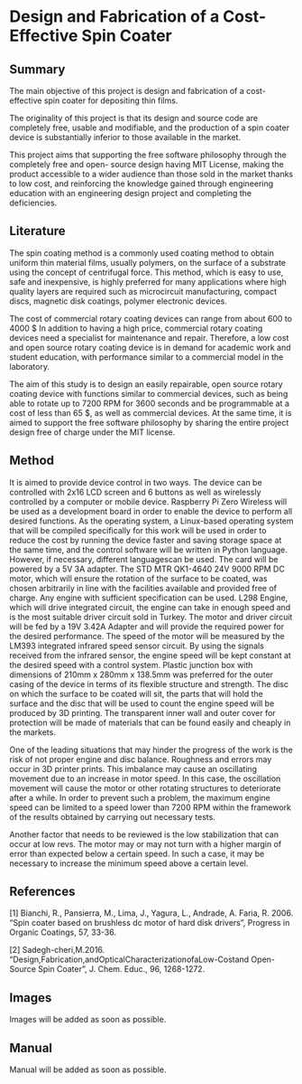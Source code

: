 # Design and Fabrication of a Cost-Effective Spin Coater

## Summary

The main objective of this project is design and fabrication of a cost-effective spin coater for depositing thin films.

The originality of this project is that its design and source code are completely free, usable and modifiable, and the production of a spin coater device is substantially inferior to those available in the market.

This project aims that supporting the free software philosophy through the completely free and open- source design having MIT License, making the product accessible to a wider audience than those sold in the market thanks to low cost, and reinforcing the knowledge gained through engineering education with an engineering design project and completing the deficiencies.

## Literature

The spin coating method is a commonly used coating method to obtain uniform thin material films, usually polymers, on the surface of a substrate using the concept of centrifugal force. This method, which is easy to use, safe and inexpensive, is highly preferred for many applications where high quality layers are required such as microcircuit manufacturing, compact discs, magnetic disk coatings, polymer electronic devices.

The cost of commercial rotary coating devices can range from about 600 to 4000 $ In addition to having a high price, commercial rotary coating devices need a specialist for maintenance and repair. Therefore, a low cost and open source rotary coating device is in demand for academic work and student education, with performance similar to a commercial model in the laboratory.

The aim of this study is to design an easily repairable, open source rotary coating device with functions similar to commercial devices, such as being able to rotate up to 7200 RPM for 3600 seconds and be programmable at a cost of less than 65 $, as well as commercial devices. At the same time, it is aimed to support the free software philosophy by sharing the entire project design free of charge under the MIT license.

## Method

It is aimed to provide device control in two ways. The device can be controlled with 2x16 LCD screen and 6 buttons as well as wirelessly controlled by a computer or mobile device. Raspberry Pi Zero Wireless will be used as a development board in order to enable the device to perform all desired functions. As the operating system, a Linux-based operating system that will be compiled specifically for this work will be used in order to reduce the cost by running the device faster and saving storage space at the same time, and the control software will be written in Python language. However, if necessary, different languages ​​can be used. The card will be powered by a 5V 3A adapter. The STD MTR QK1-4640 24V 9000 RPM DC motor, which will ensure the rotation of the surface to be coated, was chosen arbitrarily in line with the facilities available and provided free of charge. Any engine with sufficient specification can be used. L298 Engine, which will drive integrated circuit, the engine can take in enough speed and is the most suitable driver circuit sold in Turkey. The motor and driver circuit will be fed by a 19V 3.42A Adapter and will provide the required power for the desired performance. The speed of the motor will be measured by the LM393 integrated infrared speed sensor circuit. By using the signals received from the infrared sensor, the engine speed will be kept constant at the desired speed with a control system. Plastic junction box with dimensions of 210mm x 280mm x 138.5mm was preferred for the outer casing of the device in terms of its flexible structure and strength. The disc on which the surface to be coated will sit, the parts that will hold the surface and the disc that will be used to count the engine speed will be produced by 3D printing. The transparent inner wall and outer cover for protection will be made of materials that can be found easily and cheaply in the markets.

One of the leading situations that may hinder the progress of the work is the risk of not proper engine and disc balance. Roughness and errors may occur in 3D printer prints. This imbalance may cause an oscillating movement due to an increase in motor speed. In this case, the oscillation movement will cause the motor or other rotating structures to deteriorate after a while. In order to prevent such a problem, the maximum engine speed can be limited to a speed lower than 7200 RPM within the framework of the results obtained by carrying out necessary tests.

Another factor that needs to be reviewed is the low stabilization that can occur at low revs. The motor may or may not turn with a higher margin of error than expected below a certain speed. In such a case, it may be necessary to increase the minimum speed above a certain level.

## References

[1] Bianchi, R., Pansierra, M., Lima, J., Yagura, L., Andrade, A. Faria, R. 2006. “Spin coater based on brushless dc motor of hard disk drivers”, Progress in Organic Coatings, 57, 33-36.

[2] Sadegh-cheri,M.2016. “Design,Fabrication,andOpticalCharacterizationofaLow-Costand Open-Source Spin Coater”, J. Chem. Educ., 96, 1268-1272.

## Images
Images will be added as soon as possible.

## Manual
Manual will be added as soon as possible.

